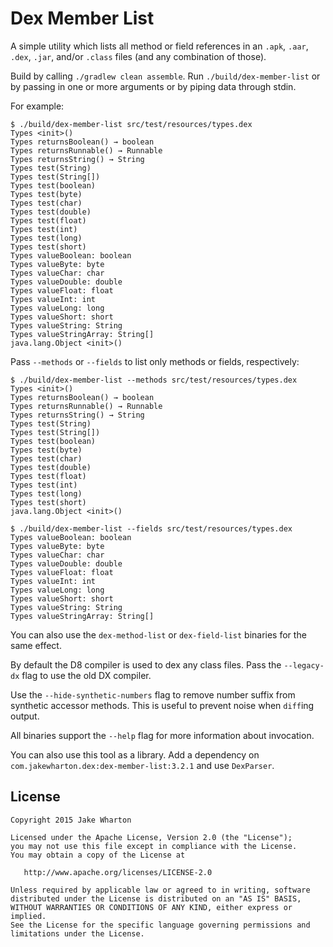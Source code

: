 Dex Member List
===============

A simple utility which lists all method or field references in an `.apk`, `.aar`, `.dex`, `.jar`,
and/or `.class` files (and any combination of those).

Build by calling `./gradlew clean assemble`. Run `./build/dex-member-list` or by passing in one or
more arguments or by piping data through stdin.

For example:
```
$ ./build/dex-member-list src/test/resources/types.dex
Types <init>()
Types returnsBoolean() → boolean
Types returnsRunnable() → Runnable
Types returnsString() → String
Types test(String)
Types test(String[])
Types test(boolean)
Types test(byte)
Types test(char)
Types test(double)
Types test(float)
Types test(int)
Types test(long)
Types test(short)
Types valueBoolean: boolean
Types valueByte: byte
Types valueChar: char
Types valueDouble: double
Types valueFloat: float
Types valueInt: int
Types valueLong: long
Types valueShort: short
Types valueString: String
Types valueStringArray: String[]
java.lang.Object <init>()
```

Pass `--methods` or `--fields` to list only methods or fields, respectively:

```
$ ./build/dex-member-list --methods src/test/resources/types.dex
Types <init>()
Types returnsBoolean() → boolean
Types returnsRunnable() → Runnable
Types returnsString() → String
Types test(String)
Types test(String[])
Types test(boolean)
Types test(byte)
Types test(char)
Types test(double)
Types test(float)
Types test(int)
Types test(long)
Types test(short)
java.lang.Object <init>()

$ ./build/dex-member-list --fields src/test/resources/types.dex
Types valueBoolean: boolean
Types valueByte: byte
Types valueChar: char
Types valueDouble: double
Types valueFloat: float
Types valueInt: int
Types valueLong: long
Types valueShort: short
Types valueString: String
Types valueStringArray: String[]
```

You can also use the `dex-method-list` or `dex-field-list` binaries for the same effect.

By default the D8 compiler is used to dex any class files. Pass the `--legacy-dx` flag to use the
old DX compiler.

Use the `--hide-synthetic-numbers` flag to remove number suffix from synthetic accessor
methods. This is useful to prevent noise when `diff`ing output.

All binaries support the `--help` flag for more information about invocation.

You can also use this tool as a library. Add a dependency on
`com.jakewharton.dex:dex-member-list:3.2.1` and use `DexParser`.


License
-------

    Copyright 2015 Jake Wharton

    Licensed under the Apache License, Version 2.0 (the "License");
    you may not use this file except in compliance with the License.
    You may obtain a copy of the License at

       http://www.apache.org/licenses/LICENSE-2.0

    Unless required by applicable law or agreed to in writing, software
    distributed under the License is distributed on an "AS IS" BASIS,
    WITHOUT WARRANTIES OR CONDITIONS OF ANY KIND, either express or implied.
    See the License for the specific language governing permissions and
    limitations under the License.
